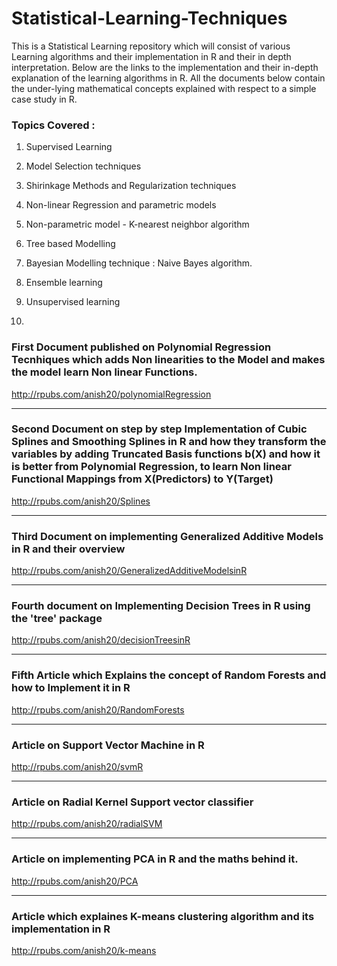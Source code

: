 # Statistical-Learning-Techniques

This is a Statistical Learning repository which will consist of various Learning algorithms and their implementation in R 
and their in depth interpretation. Below are the links to the implementation and their in-depth explanation of the learning algorithms in R. All the documents below contain the under-lying mathematical concepts explained with respect to a simple case study in R.


### Topics Covered :

1) Supervised Learning

2) Model Selection techniques

3) Shirinkage Methods and Regularization techniques 

4) Non-linear Regression and parametric models

5) Non-parametric model - K-nearest neighbor algorithm

5) Tree based Modelling

6) Bayesian Modelling technique : Naive Bayes algorithm.

7) Ensemble learning

8) Unsupervised learning

9) 


### First Document published on Polynomial Regression Tecnhiques which adds Non linearities to the Model and makes the model learn Non linear Functions.

http://rpubs.com/anish20/polynomialRegression


---

### Second Document on step by step Implementation of Cubic Splines and Smoothing Splines in R and how they transform the variables by adding Truncated Basis functions b(X) and how it is better from Polynomial Regression, to learn Non linear Functional Mappings from X(Predictors) to Y(Target) 


http://rpubs.com/anish20/Splines

----


### Third Document on implementing Generalized Additive Models in R and their overview

http://rpubs.com/anish20/GeneralizedAdditiveModelsinR

----

### Fourth document on Implementing Decision Trees in R using the 'tree' package

http://rpubs.com/anish20/decisionTreesinR


----

### Fifth Article which Explains the concept of Random Forests and how to Implement it in R

http://rpubs.com/anish20/RandomForests

----

### Article on Support Vector Machine in R

http://rpubs.com/anish20/svmR


--------

### Article on Radial Kernel Support vector classifier

http://rpubs.com/anish20/radialSVM


--------

### Article on implementing PCA in R and the maths behind it.

http://rpubs.com/anish20/PCA

--------

### Article which explaines K-means clustering algorithm and its implementation in R

http://rpubs.com/anish20/k-means
